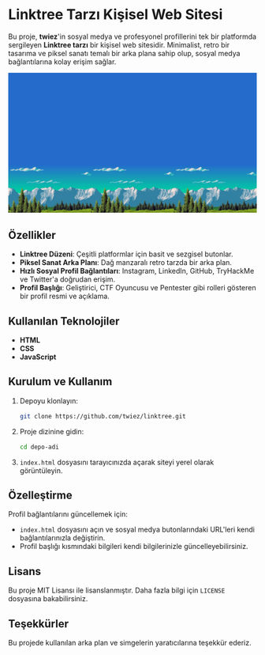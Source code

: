 # Linktree Tarzı Kişisel Web Sitesi

Bu proje, **twiez**'in sosyal medya ve profesyonel profillerini tek bir platformda sergileyen **Linktree tarzı** bir kişisel web sitesidir. Minimalist, retro bir tasarıma ve piksel sanatı temalı bir arka plana sahip olup, sosyal medya bağlantılarına kolay erişim sağlar.

![Ekran Görüntüsü](mountain.jpg)  <!-- Projenizin ekran görüntüsünü buraya ekleyin -->

## Özellikler
- **Linktree Düzeni**: Çeşitli platformlar için basit ve sezgisel butonlar.
- **Piksel Sanat Arka Planı**: Dağ manzaralı retro tarzda bir arka plan.
- **Hızlı Sosyal Profil Bağlantıları**: Instagram, LinkedIn, GitHub, TryHackMe ve Twitter'a doğrudan erişim.
- **Profil Başlığı**: Geliştirici, CTF Oyuncusu ve Pentester gibi rolleri gösteren bir profil resmi ve açıklama.

## Kullanılan Teknolojiler
- **HTML**
- **CSS**
- **JavaScript**

## Kurulum ve Kullanım
1. Depoyu klonlayın:
    ```bash
    git clone https://github.com/twiez/linktree.git
    ```
2. Proje dizinine gidin:
    ```bash
    cd depo-adi
    ```
3. `index.html` dosyasını tarayıcınızda açarak siteyi yerel olarak görüntüleyin.

## Özelleştirme
Profil bağlantılarını güncellemek için:
- `index.html` dosyasını açın ve sosyal medya butonlarındaki URL'leri kendi bağlantılarınızla değiştirin.
- Profil başlığı kısmındaki bilgileri kendi bilgilerinizle güncelleyebilirsiniz.

## Lisans
Bu proje MIT Lisansı ile lisanslanmıştır. Daha fazla bilgi için `LICENSE` dosyasına bakabilirsiniz.

## Teşekkürler
Bu projede kullanılan arka plan ve simgelerin yaratıcılarına teşekkür ederiz.
